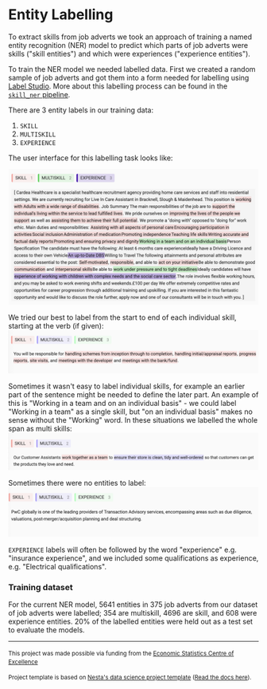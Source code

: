 # Entity Labelling

To extract skills from job adverts we took an approach of training a named entity recognition (NER) model to predict which parts of job adverts were skills ("skill entities") and which were experiences ("experience entities").

To train the NER model we needed labelled data. First we created a random sample of job adverts and got them into a form needed for labelling using [Label Studio](https://labelstud.io/). More about this labelling process can be found in the [`skill_ner` pipeline](https://nestauk.github.io/ojd_daps_skills/pipeline/skill_ner/README.md).

There are 3 entity labels in our training data:

1. `SKILL`
2. `MULTISKILL`
3. `EXPERIENCE`


The user interface for this labelling task looks like:

![](../../outputs/reports/figures/label_studio.png)

We tried our best to label from the start to end of each individual skill, starting at the verb (if given):
![](../../ojd_daps_skills/pipeline/skill_ner/ner_label_examples/label_eg1.jpg)

Sometimes it wasn't easy to label individual skills, for example an earlier part of the sentence might be needed to define the later part. An example of this is "Working in a team and on an individual basis" - we could label "Working in a team" as a single skill, but "on an individual basis" makes no sense without the "Working" word. In these situations we labelled the whole span as multi skills:
![](../../ojd_daps_skills/pipeline/skill_ner/ner_label_examples/label_eg4.jpg)

Sometimes there were no entities to label:
![](../../ojd_daps_skills/pipeline/skill_ner/ner_label_examples/label_eg5.jpg)

`EXPERIENCE` labels will often be followed by the word "experience" e.g. "insurance experience", and we included some qualifications as experience, e.g. "Electrical qualifications".

### Training dataset

For the current NER model, 5641 entities in 375 job adverts from our dataset of job adverts were labelled; 354 are multiskill, 4696 are skill, and 608 were experience entities. 20% of the labelled entities were held out as a test set to evaluate the models.

---
<small><p>This project was made possible via funding from the <a target="_blank" href="https://www.escoe.ac.uk/">Economic Statistics Centre of Excellence</a></p></small>

<small><p>Project template is based on <a target="_blank" href="https://github.com/nestauk/ds-cookiecutter">Nesta's data science project template</a>
(<a href="http://nestauk.github.io/ds-cookiecutter">Read the docs here</a>).
</small>
